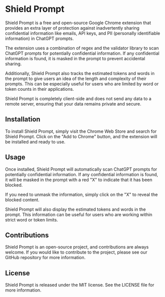 # Shield Prompt

Shield Prompt is a free and open-source Google Chrome extension that provides an extra layer of protection against inadvertently sharing confidential information like emails, API keys, and PII (personally identifiable information) in ChatGPT prompts. 

The extension uses a combination of regex and the validator library to scan ChatGPT prompts for potentially confidential information. If any confidential information is found, it is masked in the prompt to prevent accidental sharing.

Additionally, Shield Prompt also tracks the estimated tokens and words in the prompt to give users an idea of the length and complexity of their prompts. This can be especially useful for users who are limited by word or token counts in their applications.

Shield Prompt is completely client-side and does not send any data to a remote server, ensuring that your data remains private and secure. 

## Installation

To install Shield Prompt, simply visit the Chrome Web Store and search for Shield Prompt. Click on the "Add to Chrome" button, and the extension will be installed and ready to use.

## Usage

Once installed, Shield Prompt will automatically scan ChatGPT prompts for potentially confidential information. If any confidential information is found, it will be masked in the prompt with a red "X" to indicate that it has been blocked.

If you need to unmask the information, simply click on the "X" to reveal the blocked content. 

Shield Prompt will also display the estimated tokens and words in the prompt. This information can be useful for users who are working within strict word or token limits.

## Contributions

Shield Prompt is an open-source project, and contributions are always welcome. If you would like to contribute to the project, please see our GitHub repository for more information. 

## License

Shield Prompt is released under the MIT license. See the LICENSE file for more information.

